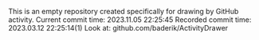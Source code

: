 This is an empty repository created specifically for drawing by GitHub activity.
Current commit time: 2023.11.05 22:25:45
Recorded commit time: 2023.03.12 22:25:14(1)
Look at: github.com/baderik/ActivityDrawer
